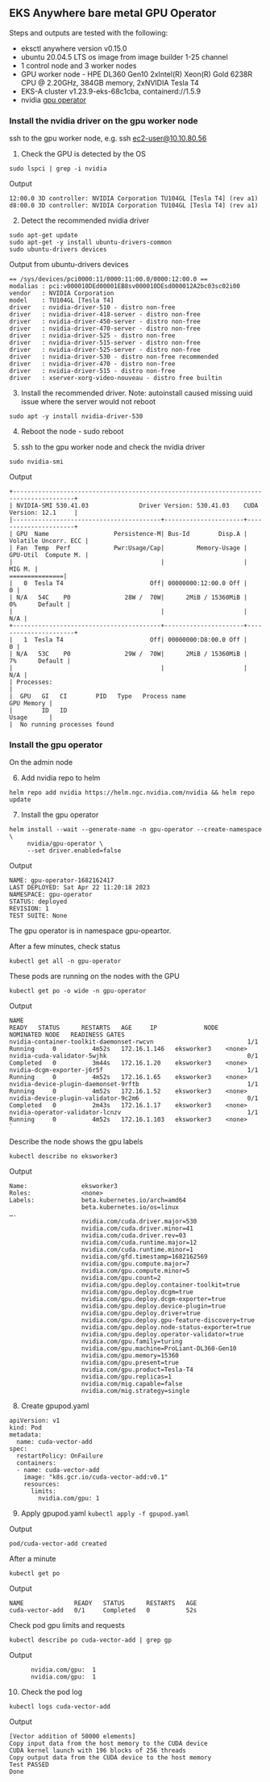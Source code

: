 ## EKS Anywhere bare metal GPU Operator
Steps and outputs are tested with the following:
* eksctl anywhere version v0.15.0
* ubuntu 20.04.5 LTS os image from image builder 1-25 channel
* 1 control node and 3 worker nodes
* GPU worker node - HPE DL360 Gen10 2xIntel(R) Xeon(R) Gold 6238R CPU @ 2.20GHz, 384GB memory, 2xNVIDIA Tesla T4
* EKS-A cluster v1.23.9-eks-68c1cba, containerd://1.5.9
* nvidia [gpu operator](https://docs.nvidia.com/datacenter/cloud-native/gpu-operator/overview.html )

### Install the nvidia driver on the gpu worker node
ssh to the gpu worker node, e.g. ssh ec2-user@10.10.80.56

1. Check the GPU is detected by the OS
```
sudo lspci | grep -i nvidia
```

Output
```
12:00.0 3D controller: NVIDIA Corporation TU104GL [Tesla T4] (rev a1)
d8:00.0 3D controller: NVIDIA Corporation TU104GL [Tesla T4] (rev a1)
```

2. Detect the recommended nvidia driver
```
sudo apt-get update
sudo apt-get -y install ubuntu-drivers-common
sudo ubuntu-drivers devices
```

Output from ubuntu-drivers devices
```
== /sys/devices/pci0000:11/0000:11:00.0/0000:12:00.0 ==
modalias : pci:v000010DEd00001EB8sv000010DEsd000012A2bc03sc02i00
vendor   : NVIDIA Corporation
model    : TU104GL [Tesla T4]
driver   : nvidia-driver-510 - distro non-free
driver   : nvidia-driver-418-server - distro non-free
driver   : nvidia-driver-450-server - distro non-free
driver   : nvidia-driver-470-server - distro non-free
driver   : nvidia-driver-525 - distro non-free
driver   : nvidia-driver-515-server - distro non-free
driver   : nvidia-driver-525-server - distro non-free
driver   : nvidia-driver-530 - distro non-free recommended
driver   : nvidia-driver-470 - distro non-free
driver   : nvidia-driver-515 - distro non-free
driver   : xserver-xorg-video-nouveau - distro free builtin
```

3. Install the recommended driver. Note: autoinstall caused missing uuid issue where the server would not reboot
```
sudo apt -y install nvidia-driver-530
```

4. Reboot the node - sudo reboot

5. ssh to the gpu worker node and check the nvidia driver
```
sudo nvidia-smi
```

Output
```
+---------------------------------------------------------------------------------------+
| NVIDIA-SMI 530.41.03              Driver Version: 530.41.03    CUDA Version: 12.1     |
|-----------------------------------------+----------------------+----------------------+
| GPU  Name                  Persistence-M| Bus-Id        Disp.A | Volatile Uncorr. ECC |
| Fan  Temp  Perf            Pwr:Usage/Cap|         Memory-Usage | GPU-Util  Compute M. |
|                                         |                      |               MIG M. |
===============|
|   0  Tesla T4                        Off| 00000000:12:00.0 Off |                    0 |
| N/A   54C    P0               28W /  70W|      2MiB / 15360MiB |      0%      Default |
|                                         |                      |                  N/A |
+-----------------------------------------+----------------------+----------------------+
|   1  Tesla T4                        Off| 00000000:D8:00.0 Off |                    0 |
| N/A   53C    P0               29W /  70W|      2MiB / 15360MiB |      7%      Default |
|                                         |                      |                  N/A |
| Processes:                                                                            |
|  GPU   GI   CI        PID   Type   Process name                            GPU Memory |
|        ID   ID                                                             Usage      |
|  No running processes found                                                           
```
### Install the gpu operator
On the admin node

6. Add nvidia repo to helm
```
helm repo add nvidia https://helm.ngc.nvidia.com/nvidia && helm repo update
```

7. Install the gpu operator
```
helm install --wait --generate-name -n gpu-operator --create-namespace \
     nvidia/gpu-operator \
     --set driver.enabled=false
```
Output
```
NAME: gpu-operator-1682162417
LAST DEPLOYED: Sat Apr 22 11:20:18 2023
NAMESPACE: gpu-operator
STATUS: deployed
REVISION: 1
TEST SUITE: None
```
The gpu operator is in namespace gpu-opeartor. 

After a few minutes, check status 
```
kubectl get all -n gpu-operator
```

These pods are running on the nodes with the GPU
```
kubectl get po -o wide -n gpu-operator
```

Output
```
NAME                                                              READY   STATUS      RESTARTS   AGE     IP             NODE          NOMINATED NODE   READINESS GATES
nvidia-container-toolkit-daemonset-rwcvn                          1/1     Running     0          4m52s   172.16.1.146   eksworker3    <none>           
nvidia-cuda-validator-5wjhk                                       0/1     Completed   0          3m44s   172.16.1.20    eksworker3    <none>           
nvidia-dcgm-exporter-j6r5f                                        1/1     Running     0          4m52s   172.16.1.65    eksworker3    <none>           
nvidia-device-plugin-daemonset-9rftb                              1/1     Running     0          4m52s   172.16.1.52    eksworker3    <none>           
nvidia-device-plugin-validator-9c2m6                              0/1     Completed   0          2m43s   172.16.1.17    eksworker3    <none>           
nvidia-operator-validator-lcnzv                                   1/1     Running     0          4m52s   172.16.1.103   eksworker3    <none>         ` 
```

Describe the node shows the gpu labels
```
kubectl describe no eksworker3
```

Output
```
Name:               eksworker3
Roles:              <none>
Labels:             beta.kubernetes.io/arch=amd64
                    beta.kubernetes.io/os=linux
….
                    nvidia.com/cuda.driver.major=530
                    nvidia.com/cuda.driver.minor=41
                    nvidia.com/cuda.driver.rev=03
                    nvidia.com/cuda.runtime.major=12
                    nvidia.com/cuda.runtime.minor=1
                    nvidia.com/gfd.timestamp=1682162569
                    nvidia.com/gpu.compute.major=7
                    nvidia.com/gpu.compute.minor=5
                    nvidia.com/gpu.count=2
                    nvidia.com/gpu.deploy.container-toolkit=true
                    nvidia.com/gpu.deploy.dcgm=true
                    nvidia.com/gpu.deploy.dcgm-exporter=true
                    nvidia.com/gpu.deploy.device-plugin=true
                    nvidia.com/gpu.deploy.driver=true
                    nvidia.com/gpu.deploy.gpu-feature-discovery=true
                    nvidia.com/gpu.deploy.node-status-exporter=true
                    nvidia.com/gpu.deploy.operator-validator=true
                    nvidia.com/gpu.family=turing
                    nvidia.com/gpu.machine=ProLiant-DL360-Gen10
                    nvidia.com/gpu.memory=15360
                    nvidia.com/gpu.present=true
                    nvidia.com/gpu.product=Tesla-T4
                    nvidia.com/gpu.replicas=1
                    nvidia.com/mig.capable=false
                    nvidia.com/mig.strategy=single
```

8. Create gpupod.yaml
```
apiVersion: v1
kind: Pod
metadata:
  name: cuda-vector-add
spec:
  restartPolicy: OnFailure
  containers:
  - name: cuda-vector-add
    image: "k8s.gcr.io/cuda-vector-add:v0.1"
    resources:
      limits:
        nvidia.com/gpu: 1
```

9. Apply gpupod.yaml
```kubectl apply -f gpupod.yaml```

Output
```
pod/cuda-vector-add created
```

After a minute
```
kubectl get po
```

Output
```
NAME              READY   STATUS      RESTARTS   AGE
cuda-vector-add   0/1     Completed   0          52s
```

Check pod gpu limits and requests
```
kubectl describe po cuda-vector-add | grep gp
```

Output
```
      nvidia.com/gpu:  1
      nvidia.com/gpu:  1
```

10. Check the pod log
```
kubectl logs cuda-vector-add
```

Output
```
[Vector addition of 50000 elements]
Copy input data from the host memory to the CUDA device
CUDA kernel launch with 196 blocks of 256 threads
Copy output data from the CUDA device to the host memory
Test PASSED
Done
```

